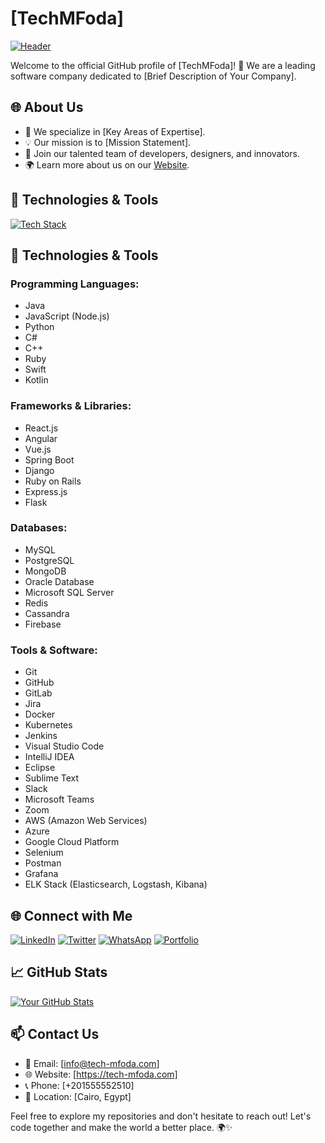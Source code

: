 # [TechMFoda]

[![Header](https://img.shields.io/badge/-Your%20Company%20Name-000?style=flat&logo=GitHub&logoColor=white)](https://github.com/monzerfoda)

Welcome to the official GitHub profile of [TechMFoda]! 🚀 We are a leading software company dedicated to [Brief Description of Your Company].

## 🌐 About Us

- 🚀 We specialize in [Key Areas of Expertise].
- 💡 Our mission is to [Mission Statement].
- 👥 Join our talented team of developers, designers, and innovators.
- 🌍 Learn more about us on our [Website](https://tech-mfoda.com).

## 🔧 Technologies & Tools

[![Tech Stack](https://img.shields.io/badge/-Tech%20Stack-000?style=flat&logoColor=white)](https://github.com/monzerfoda)

## 🔧 Technologies & Tools

### Programming Languages:
- Java
- JavaScript (Node.js)
- Python
- C#
- C++
- Ruby
- Swift
- Kotlin

### Frameworks & Libraries:
- React.js
- Angular
- Vue.js
- Spring Boot
- Django
- Ruby on Rails
- Express.js
- Flask

### Databases:
- MySQL
- PostgreSQL
- MongoDB
- Oracle Database
- Microsoft SQL Server
- Redis
- Cassandra
- Firebase

### Tools & Software:
- Git
- GitHub
- GitLab
- Jira
- Docker
- Kubernetes
- Jenkins
- Visual Studio Code
- IntelliJ IDEA
- Eclipse
- Sublime Text
- Slack
- Microsoft Teams
- Zoom
- AWS (Amazon Web Services)
- Azure
- Google Cloud Platform
- Selenium
- Postman
- Grafana
- ELK Stack (Elasticsearch, Logstash, Kibana)
## 🌐 Connect with Me

[![LinkedIn](https://img.shields.io/badge/-LinkedIn-0A66C2?style=flat&logo=LinkedIn&logoColor=white)](https://www.linkedin.com/in/mfoda-tech)
[![Twitter](https://img.shields.io/badge/-Twitter-1DA1F2?style=flat&logo=Twitter&logoColor=white)](https://twitter.com/MfodaTech)
[![WhatsApp](https://img.shields.io/badge/-WhatsApp-25D366?style=flat&logo=WhatsApp&logoColor=white)](https://wa.me/201555552510)
[![Portfolio](https://img.shields.io/badge/-Portfolio-000?style=flat&logoColor=white)](https://your-portfolio.com)

## 📈 GitHub Stats

[![Your GitHub Stats](https://github-readme-stats.vercel.app/api?username=monzerfoda&show_icons=true&hide=contribs,prs&cache_seconds=86400&theme=radical)](https://github.com/monzerfoda)

## 📫 Contact Us

- 📧 Email: [info@tech-mfoda.com]
- 🌐 Website: [https://tech-mfoda.com]
- 📞 Phone: [+201555552510]
- 📍 Location: [Cairo, Egypt]


Feel free to explore my repositories and don't hesitate to reach out! Let's code together and make the world a better place. 🌍✨

